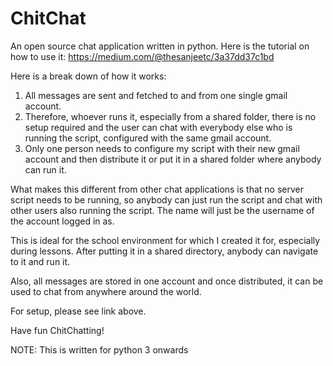 # ChitChat
An open source chat application written in python.
Here is the tutorial on how to use it: https://medium.com/@thesanjeetc/3a37dd37c1bd

Here is a break down of how it works:

1) All messages are sent and fetched to and from one single gmail account.
2) Therefore, whoever runs it, especially from a shared folder, there is no setup required and the user can chat with everybody else who is running the script, configured with the same gmail account.
3) Only one person needs to configure my script with their new gmail account and then distribute it or put it in a shared folder where anybody can run it.

What makes this different from other chat applications is that no server script needs to be running, so anybody can just run the script and chat with other users also running the script. The name will just be the username of the account logged in as.

This is ideal for the school environment for which I created it for, especially during lessons. After putting it in a shared directory, anybody can navigate to it and run it.

Also, all messages are stored in one account and once distributed, it can be used to chat from anywhere around the world.

For setup, please see link above.

Have fun ChitChatting!

NOTE: This is written for python 3 onwards
